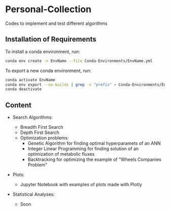 # Personal-Collection
Codes to implement and test different algorithms

## Installation of Requirements
To install a conda environment, run:

```bash
conda env create -n EnvName --file Conda-Environments/EnvName.yml
```

To export a new conda environment, run:

```bash
conda activate EnvName
conda env export --no-builds | grep -v "prefix" > Conda-Environments/EnvName.yml
conda deactivate
```

## Content
- Search Algorithms:
    - Breadth First Search
    - Depth First Search
    - Optimization problems:
        - Genetic Algorithm for finding optimal hyperparamets of an ANN
        - Integer Linear Programming for finding solution of an optimization of metabolic fluxes
        - Backtracking for optimizing the example of "Wheels Companies Problem"
        
- Plots:
    - Jupyter Notebook with examples of plots made with Plotly
    
- Statistical Analyses:
    - Soon